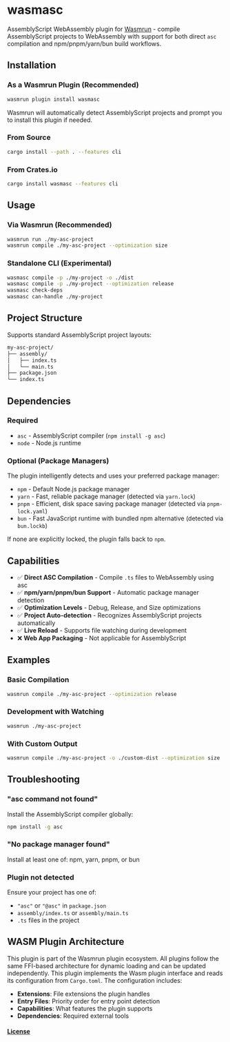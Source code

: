# wasmasc

AssemblyScript WebAssembly plugin for [Wasmrun](https://github.com/anistark/wasmrun) - compile AssemblyScript projects to WebAssembly with support for both direct `asc` compilation and npm/pnpm/yarn/bun build workflows.

## Installation

### As a Wasmrun Plugin (Recommended)

```sh
wasmrun plugin install wasmasc
```

Wasmrun will automatically detect AssemblyScript projects and prompt you to install this plugin if needed.

### From Source

```sh
cargo install --path . --features cli
```

### From Crates.io

```sh
cargo install wasmasc --features cli
```

## Usage

### Via Wasmrun (Recommended)

```sh
wasmrun run ./my-asc-project
wasmrun compile ./my-asc-project --optimization size
```

### Standalone CLI (Experimental)

```sh
wasmasc compile -p ./my-project -o ./dist
wasmasc compile -p ./my-project --optimization release
wasmasc check-deps
wasmasc can-handle ./my-project
```

## Project Structure

Supports standard AssemblyScript project layouts:

```sh
my-asc-project/
├── assembly/
│   ├── index.ts
│   └── main.ts
├── package.json
└── index.ts
```

## Dependencies

### Required
- `asc` - AssemblyScript compiler (`npm install -g asc`)
- `node` - Node.js runtime

### Optional (Package Managers)
The plugin intelligently detects and uses your preferred package manager:
- `npm` - Default Node.js package manager
- `yarn` - Fast, reliable package manager (detected via `yarn.lock`)
- `pnpm` - Efficient, disk space saving package manager (detected via `pnpm-lock.yaml`)
- `bun` - Fast JavaScript runtime with bundled npm alternative (detected via `bun.lockb`)

If none are explicitly locked, the plugin falls back to `npm`.

## Capabilities

- ✅ **Direct ASC Compilation** - Compile `.ts` files to WebAssembly using asc
- ✅ **npm/yarn/pnpm/bun Support** - Automatic package manager detection
- ✅ **Optimization Levels** - Debug, Release, and Size optimizations
- ✅ **Project Auto-detection** - Recognizes AssemblyScript projects automatically
- ✅ **Live Reload** - Supports file watching during development
- ❌ **Web App Packaging** - Not applicable for AssemblyScript

## Examples

### Basic Compilation

```sh
wasmrun compile ./my-asc-project --optimization release
```

### Development with Watching

```sh
wasmrun ./my-asc-project
```

### With Custom Output

```sh
wasmrun compile ./my-asc-project -o ./custom-dist --optimization size
```

## Troubleshooting

### "asc command not found"

Install the AssemblyScript compiler globally:
```sh
npm install -g asc
```

### "No package manager found"

Install at least one of: npm, yarn, pnpm, or bun

### Plugin not detected

Ensure your project has one of:
- `"asc"` or `"@asc"` in `package.json`
- `assembly/index.ts` or `assembly/main.ts`
- `.ts` files in the project

## WASM Plugin Architecture

This plugin is part of the Wasmrun plugin ecosystem. All plugins follow the same FFI-based architecture for dynamic loading and can be updated independently.
This plugin implements the Wasm plugin interface and reads its configuration from `Cargo.toml`. The configuration includes:

- **Extensions**: File extensions the plugin handles
- **Entry Files**: Priority order for entry point detection
- **Capabilities**: What features the plugin supports
- **Dependencies**: Required external tools

#### [License](./LICENSE)
